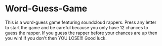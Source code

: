 # Word-Guess-Game
This is a word-guess game featuring soundcloud rappers. 
Press any letter to start the game and be careful because you only have 12 chances to guess the rapper. 
If you guess the rapper before your chances are up then you win! If you don't then YOU LOSE!!!
Good luck.
